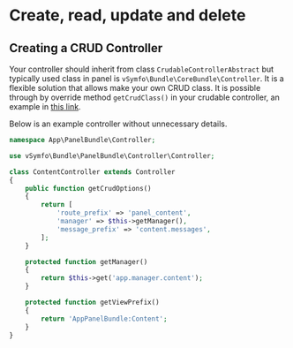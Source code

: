 # Create, read, update and delete

## Creating a CRUD Controller

Your controller should inherit from class `CrudableControllerAbstract` but typically used class in panel is 
`vSymfo\Bundle\CoreBundle\Controller`. It is a flexible solution that allows make your own CRUD class. It is possible
through by override method `getCrudClass()` in your crudable controller, an example in [this link](https://github.com/mikoweb/vsymfo-panel-bundle/blob/master/Controller/Controller.php#L23).

Below is an example controller without unnecessary details.

```php
namespace App\PanelBundle\Controller;

use vSymfo\Bundle\PanelBundle\Controller\Controller;

class ContentController extends Controller
{
    public function getCrudOptions()
    {
        return [
            'route_prefix' => 'panel_content',
            'manager' => $this->getManager(),
            'message_prefix' => 'content.messages',
        ];
    }

    protected function getManager()
    {
        return $this->get('app.manager.content');
    }

    protected function getViewPrefix()
    {
        return 'AppPanelBundle:Content';
    }
}
```
